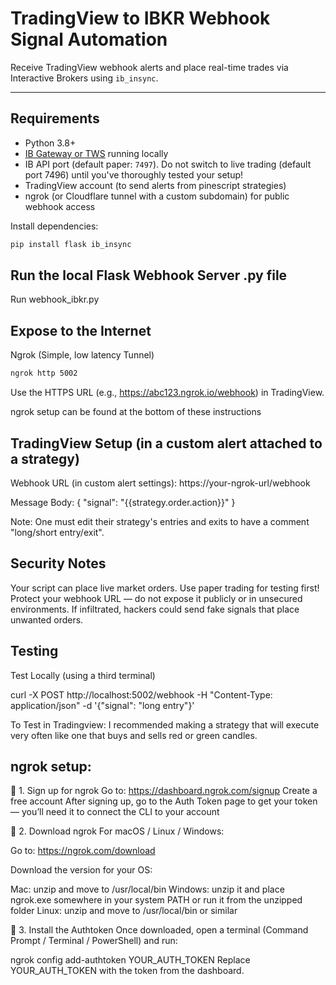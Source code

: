 # TradingView to IBKR Webhook Signal Automation

Receive TradingView webhook alerts and place real-time trades via Interactive Brokers using `ib_insync`.

---

## Requirements

- Python 3.8+
- [IB Gateway or TWS](https://www.interactivebrokers.com/en/trading/ib-gateway.php) running locally
- IB API port (default paper: `7497`). Do not switch to live trading (default port 7496) until you've thoroughly tested your setup!
- TradingView account (to send alerts from pinescript strategies)
- ngrok (or Cloudflare tunnel with a custom subdomain) for public webhook access

Install dependencies:

```bash
pip install flask ib_insync
```

## Run the local Flask Webhook Server .py file

Run webhook_ibkr.py

## Expose to the Internet

Ngrok (Simple, low latency Tunnel)
```bash
ngrok http 5002
```
Use the HTTPS URL (e.g., https://abc123.ngrok.io/webhook) in TradingView.

ngrok setup can be found at the bottom of these instructions


## TradingView Setup (in a custom alert attached to a strategy)

Webhook URL (in custom alert settings):
https://your-ngrok-url/webhook

Message Body:
{
  "signal": "{{strategy.order.action}}"
}

Note: One must edit their strategy's entries and exits to have a comment "long/short entry/exit".

## Security Notes

Your script can place live market orders. Use paper trading for testing first!
Protect your webhook URL — do not expose it publicly or in unsecured environments. If infiltrated, hackers could send fake signals that place unwanted orders.


## Testing

Test Locally (using a third terminal)

curl -X POST http://localhost:5002/webhook -H "Content-Type: application/json" -d '{"signal": "long entry"}'


To Test in Tradingview: I recommended making a strategy that will execute very often like one that buys and sells red or green candles.


## ngrok setup:
🔸 1. Sign up for ngrok
Go to: https://dashboard.ngrok.com/signup
Create a free account
After signing up, go to the Auth Token page to get your token — you’ll need it to connect the CLI to your account

🔸 2. Download ngrok
For macOS / Linux / Windows:

Go to: https://ngrok.com/download

Download the version for your OS:

Mac: unzip and move to /usr/local/bin
Windows: unzip it and place ngrok.exe somewhere in your system PATH or run it from the unzipped folder
Linux: unzip and move to /usr/local/bin or similar

🔸 3. Install the Authtoken
Once downloaded, open a terminal (Command Prompt / Terminal / PowerShell) and run:

ngrok config add-authtoken YOUR_AUTH_TOKEN
Replace YOUR_AUTH_TOKEN with the token from the dashboard.
